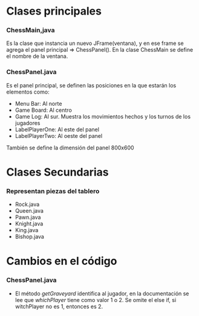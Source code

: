 # Clases principales


### ChessMain,java

Es la clase que instancia un nuevo JFrame(ventana), y en ese frame se agrega el panel principal => ChessPanel(). En la clase ChessMain se define el nombre de la ventana.

### ChessPanel.java

Es el panel principal, se definen las posiciones en la que estarán los elementos como:
- Menu Bar: Al norte
- Game Board: Al centro
- Game Log: Al sur. Muestra los movimientos hechos y los turnos de los jugadores
- LabelPlayerOne: Al este del panel
- LabelPlayerTwo: Al oeste del panel

También se define la dimensión del panel 800x600

# Clases Secundarias

### Representan piezas del tablero

- Rock.java
- Queen.java
- Pawn.java
- Knight.java
- King.java
- Bishop.java

# Cambios en el código

### ChessPanel.java

- El método *getGraveyard* identifica al jugador, en la documentación se lee que *whichPlayer* tiene como valor 1 o 2. Se omite el else if, si witchPlayer no es 1, entonces es 2.

